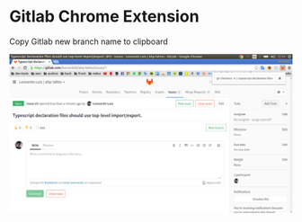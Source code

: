 # Gitlab Chrome Extension

Copy Gitlab new branch name to clipboard

![alt text](src/images/screenshot.png)
